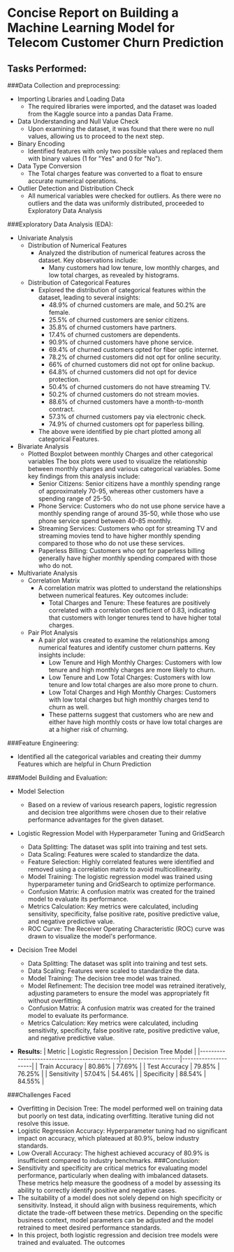 # Concise Report on Building a Machine Learning Model for Telecom Customer Churn Prediction

## Tasks Performed:


###Data Collection and preprocessing:
- Importing Libraries and Loading Data
  - The required libraries were imported, and the dataset was loaded from the Kaggle source into a pandas Data Frame.
- Data Understanding and Null Value Check
  - Upon examining the dataset, it was found that there were no null values, allowing us to proceed to the next step.
- Binary Encoding
  - Identified features with only two possible values and replaced them with binary values (1 for "Yes" and 0 for "No").
- Data Type Conversion
  - The Total charges feature was converted to a float to ensure accurate numerical operations.
- Outlier Detection and Distribution Check
  - All numerical variables were checked for outliers. As there were no outliers and the data was uniformly distributed, proceeded to Exploratory Data Analysis

###Exploratory Data Analysis (EDA):
- Univariate Analysis
  - Distribution of Numerical Features
    - Analyzed the distribution of numerical features across the dataset. Key observations include:
      - Many customers had low tenure, low monthly charges, and low total charges, as revealed by histograms.
  - Distribution of Categorical Features
    - Explored the distribution of categorical features within the dataset, leading to several insights:
      - 48.9% of churned customers are male, and 50.2% are female.
      - 25.5% of churned customers are senior citizens.
      - 35.8% of churned customers have partners.
      - 17.4% of churned customers are dependents.
      - 90.9% of churned customers have phone service.
      - 69.4% of churned customers opted for fiber optic internet.
      - 78.2% of churned customers did not opt for online security.
      - 66% of churned customers did not opt for online backup.
      - 64.8% of churned customers did not opt for device protection.
      - 50.4% of churned customers do not have streaming TV.
      - 50.2% of churned customers do not stream movies.
      - 88.6% of churned customers have a month-to-month contract.
      - 57.3% of churned customers pay via electronic check.
      - 74.9% of churned customers opt for paperless billing.
    - The above were identified by pie chart plotted among all categorical Features.
- Bivariate Analysis
  - Plotted Boxplot between monthly Charges and other categorical variables The box plots were used to visualize the relationship between monthly charges and various categorical variables. Some key findings from this analysis include:
    - Senior Citizens: Senior citizens have a monthly spending range of approximately 70-95, whereas other customers have a spending range of 25-50.
    - Phone Service: Customers who do not use phone service have a monthly spending range of around 35-50, while those who use phone service spend between 40-85 monthly.
    - Streaming Services: Customers who opt for streaming TV and streaming movies tend to have higher monthly spending compared to those who do not use these services.
    - Paperless Billing: Customers who opt for paperless billing generally have higher monthly spending compared with those who do not.
- Multivariate Analysis
  - Correlation Matrix
    - A correlation matrix was plotted to understand the relationships between numerical features. Key outcomes include:
      - Total Charges and Tenure: These features are positively correlated with a correlation coefficient of 0.83, indicating that customers with longer tenures tend to have higher total charges.
  - Pair Plot Analysis
    - A pair plot was created to examine the relationships among numerical features and identify customer churn patterns. Key insights include:
      - Low Tenure and High Monthly Charges: Customers with low tenure and high monthly charges are more likely to churn.
      - Low Tenure and Low Total Charges: Customers with low tenure and low total charges are also more prone to churn.
      - Low Total Charges and High Monthly Charges: Customers with low total charges but high monthly charges tend to churn as well.
      - These patterns suggest that customers who are new and either have high monthly costs or have low total charges are at a higher risk of churning.

###Feature Engineering:
- Identified all the categorical variables and creating their dummy Features which are helpful in Churn Prediction

###Model Building and Evaluation:
- Model Selection
  - Based on a review of various research papers, logistic regression and decision tree algorithms were chosen due to their relative performance advantages for the given dataset.
- Logistic Regression Model with Hyperparameter Tuning and GridSearch
  - Data Splitting: The dataset was split into training and test sets.
  - Data Scaling: Features were scaled to standardize the data.
  - Feature Selection: Highly correlated features were identified and removed using a correlation matrix to avoid multicollinearity.
  - Model Training: The logistic regression model was trained using hyperparameter tuning and GridSearch to optimize performance.
  - Confusion Matrix: A confusion matrix was created for the trained model to evaluate its performance.
  - Metrics Calculation: Key metrics were calculated, including sensitivity, specificity, false positive rate, positive predictive value, and negative predictive value.
  - ROC Curve: The Receiver Operating Characteristic (ROC) curve was drawn to visualize the model's performance.
- Decision Tree Model
  - Data Splitting: The dataset was split into training and test sets.
  - Data Scaling: Features were scaled to standardize the data.
  - Model Training: The decision tree model was trained.
  - Model Refinement: The decision tree model was retrained iteratively, adjusting parameters to ensure the model was appropriately fit without overfitting.
  - Confusion Matrix: A confusion matrix was created for the trained model to evaluate its performance.
  - Metrics Calculation: Key metrics were calculated, including sensitivity, specificity, false positive rate, positive predictive value, and negative predictive value.


- **Results:**
  | Metric                                      | Logistic Regression | Decision Tree Model |
  |---------------------------------------------|---------------------|---------------------|
  | Train Accuracy                              | 80.86%              | 77.69%              |
  | Test Accuracy                               | 79.85%              | 76.25%              |
  | Sensitivity                                 | 57.04%              | 54.46%              |
  | Specificity                                 | 88.54%              | 84.55%              |

###Challenges Faced
- Overfitting in Decision Tree: The model performed well on training data but poorly on test data, indicating overfitting. Iterative tuning did not resolve this issue.
- Logistic Regression Accuracy: Hyperparameter tuning had no significant impact on accuracy, which plateaued at 80.9%, below industry standards.
- Low Overall Accuracy: The highest achieved accuracy of 80.9% is insufficient compared to industry benchmarks.
###Conclusion:
- Sensitivity and specificity are critical metrics for evaluating model performance, particularly when dealing with imbalanced datasets. These metrics help measure the goodness of a model by assessing its ability to correctly identify positive and negative cases.
- The suitability of a model does not solely depend on high specificity or sensitivity. Instead, it should align with business requirements, which dictate the trade-off between these metrics. Depending on the specific business context, model parameters can be adjusted and the model retrained to meet desired performance standards.
- In this project, both logistic regression and decision tree models were trained and evaluated. The outcomes

